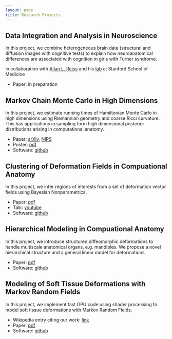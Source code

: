 ```yaml
---
layout: page
title: Research Projects
---
```


## Data Integration and Analysis in Neuroscience

In this project, we combine heterogeneous brain data (structural and diffusion images with cognitive tests) to explain how neuroanatomical differences are associated with cognition in girls with Turner syndrome. 

In collaboration with [Allan L. Reiss](https://med.stanford.edu/profiles/allan-reiss) and his [lab](http://cibsr.stanford.edu/) at Stanford School of Medicine 

* Paper: in preparation

## Markov Chain Monte Carlo in High Dimensions

In this project, we estimate running times of Hamiltonian Monte Carlo in high dimensions using Riemannian geometry and coarse Ricci curvature. This has applications in sampling form high dimensional posterior distributions arising in computational anatomy. 

* Paper: [arXiv](http://arxiv.org/abs/1407.1114), [NIPS](http://papers.nips.cc/paper/5500-positive-curvature-and-hamiltonian-monte-carlo.pdf)
* Poster: [pdf](https://christofseiler.github.io/NIPS-Poster.pdf)
* Software: [github](https://christofseiler.github.io/BayesianImageRegistration)

## Clustering of Deformation Fields in Compuational Anatomy

In this project, we infer regions of interests from a set of deformation vector fields using Bayesian Nonparametrics.

* Paper: [pdf](https://hal.inria.fr/hal-00847185/document)
* Talk: [youtube](https://www.youtube.com/watch?v=KZO-EaJ6Qrc)
* Software: [github](https://github.com/ChristofSeiler/BayesianNonparametrics.git) 

## Hierarchical Modeling in Compuational Anatomy

In this project, we introduce structured diffeomorphic deformations to handle multiscale anatomical organs, e.g. mandibles. We propose a novel hierarchical structure and a general linear model for deformations.

* Paper: [pdf](http://www.inria.fr/sophia/asclepios/Publications/Christof.Seiler/SeilerPolyaffineTransformationTreesMedIA2012.pdf)
* Software: [github](https://github.com/ChristofSeiler/PolyaffineTransformationTrees.git)

## Modeling of Soft Tissue Deformations with Markov Random Fields

In this project, we implement fast GPU code using shader processing to model soft tissue deformations with Markov Random Fields.

* Wikipedia entry citing our work: [link](https://en.wikipedia.org/wiki/Write-only_memory_(engineering)#cite_ref-7)
* Paper: [pdf](http://link.springer.com/chapter/10.1007%2F978-1-84882-565-9_9)
* Software: [github](https://github.com/ChristofSeiler/SoftTissueDeformations.git)
